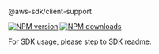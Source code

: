 @aws-sdk/client-support

[![NPM version](https://img.shields.io/npm/v/@aws-sdk/client-support/rc.svg)](https://www.npmjs.com/package/@aws-sdk/client-support)
[![NPM downloads](https://img.shields.io/npm/dm/@aws-sdk/client-support.svg)](https://www.npmjs.com/package/@aws-sdk/client-support)

For SDK usage, please step to [SDK readme](https://github.com/aws/aws-sdk-js-v3).
